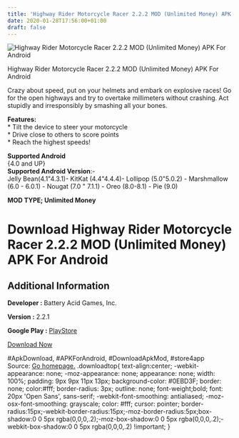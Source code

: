 ```yaml
---
title: 'Highway Rider Motorcycle Racer 2.2.2 MOD (Unlimited Money) APK For Android'
date: 2020-01-28T17:56:00+01:00
draft: false
---
```


![Highway Rider Motorcycle Racer 2.2.2 MOD (Unlimited Money) APK For Android](https://i0.wp.com/apkhome.net/wp-content/uploads/2020/01/Highway-Rider-Motorcycle-Racer-2.2.2-MOD-Unlimited-Money.png "Highway Rider Motorcycle Racer 2.2.2 MOD (Unlimited Money) APK For Android")

  

Highway Rider Motorcycle Racer 2.2.2 MOD (Unlimited Money) APK For Android

Crazy about speed, put on your helmets and embark on explosive races! Go for the open highways and try to overtake millimeters without crashing. Act stupidly and irresponsibly by smashing all your bones.

**Features:**  
\* Tilt the device to steer your motorcycle  
\* Drive close to others to score points  
\* Reach the highest speeds!

**Supported Android**  
{4.0 and UP}  
**Supported Android Version**:-  
Jelly Bean(4.1"4.3.1)- KitKat (4.4"4.4.4)- Lollipop (5.0"5.0.2) - Marshmallow (6.0 - 6.0.1) - Nougat (7.0 " 7.1.1) - Oreo (8.0-8.1) - Pie (9.0)

**MOD TYPE; Unlimited Money**

Download Highway Rider Motorcycle Racer 2.2.2 MOD (Unlimited Money) APK For Android
===================================================================================

Additional Information
----------------------

**Developer :** Battery Acid Games, Inc.

**Version :** 2.2.1

**Google Play :** [PlayStore](https://play.google.com/store/apps/details?id=com.batteryacid.highwayrider)

  

[Download Now](https://store4app.co/post/highway-rider-motorcycle-racer-2-2-2-mod-unlimited-money-apk-for-android_1580229971)

  
#ApkDownload, #APKForAndroid, #DownloadApkMod, #store4app  
Source: [Go homepage.](https://store4app.co/post/highway-rider-motorcycle-racer-2-2-2-mod-unlimited-money-apk-for-android_1580229971) .downloadtop{ text-align:center; -webkit-appearance: none; -moz-appearance: none; appearance: none; width: 100%; padding: 9px 9px 11px 13px; background-color: #0EBD3F; border: none; color:#fff; border-radius: 3px; outline: none; font-weight;bold; font: 20px 'Open Sans', sans-serif; -webkit-font-smoothing: antialiased; -moz-osx-font-smoothing: grayscale; color: #fff; cursor: pointer; border-radius:15px;-webkit-border-radius:15px;-moz-border-radius:5px;box-shadow:0 0 5px rgba(0,0,0,.2);-moz-box-shadow:0 0 5px rgba(0,0,0,.2);-webkit-box-shadow:0 0 5px rgba(0,0,0,.2) !important; }